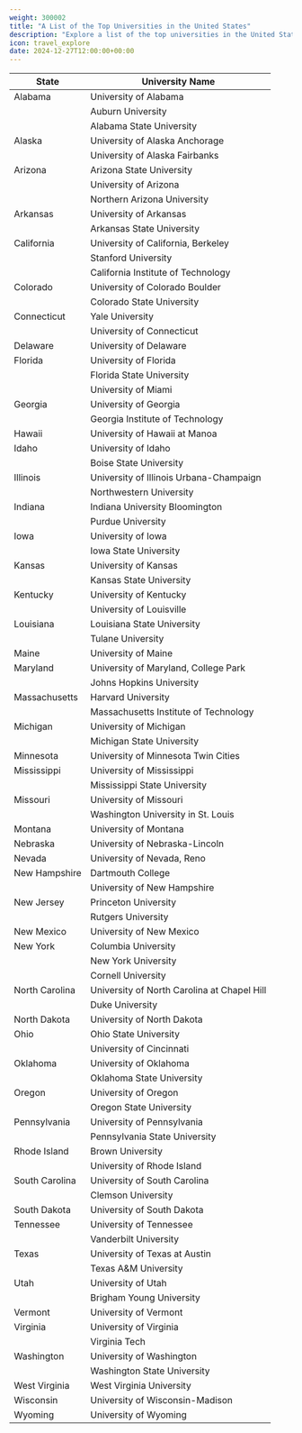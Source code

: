 ```yaml
---
weight: 300002
title: "A List of the Top Universities in the United States"
description: "Explore a list of the top universities in the United States, known for their academic excellence and innovation across a wide range of disciplines."
icon: travel_explore
date: 2024-12-27T12:00:00+00:00
---
```


| State        | University Name                             |
|--------------|---------------------------------------------|
| Alabama      | University of Alabama                       |
|              | Auburn University                           |
|              | Alabama State University                    |
| Alaska       | University of Alaska Anchorage              |
|              | University of Alaska Fairbanks              |
| Arizona      | Arizona State University                    |
|              | University of Arizona                       |
|              | Northern Arizona University                 |
| Arkansas     | University of Arkansas                      |
|              | Arkansas State University                   |
| California   | University of California, Berkeley          |
|              | Stanford University                         |
|              | California Institute of Technology          |
| Colorado     | University of Colorado Boulder              |
|              | Colorado State University                   |
| Connecticut  | Yale University                             |
|              | University of Connecticut                   |
| Delaware     | University of Delaware                      |
| Florida      | University of Florida                       |
|              | Florida State University                    |
|              | University of Miami                         |
| Georgia      | University of Georgia                       |
|              | Georgia Institute of Technology             |
| Hawaii       | University of Hawaii at Manoa               |
| Idaho        | University of Idaho                         |
|              | Boise State University                      |
| Illinois     | University of Illinois Urbana-Champaign     |
|              | Northwestern University                     |
| Indiana      | Indiana University Bloomington              |
|              | Purdue University                           |
| Iowa         | University of Iowa                          |
|              | Iowa State University                       |
| Kansas       | University of Kansas                        |
|              | Kansas State University                     |
| Kentucky     | University of Kentucky                      |
|              | University of Louisville                    |
| Louisiana    | Louisiana State University                  |
|              | Tulane University                           |
| Maine        | University of Maine                         |
| Maryland     | University of Maryland, College Park        |
|              | Johns Hopkins University                    |
| Massachusetts| Harvard University                          |
|              | Massachusetts Institute of Technology       |
| Michigan     | University of Michigan                      |
|              | Michigan State University                   |
| Minnesota    | University of Minnesota Twin Cities         |
| Mississippi  | University of Mississippi                   |
|              | Mississippi State University                |
| Missouri     | University of Missouri                      |
|              | Washington University in St. Louis          |
| Montana      | University of Montana                       |
| Nebraska     | University of Nebraska-Lincoln              |
| Nevada       | University of Nevada, Reno                  |
| New Hampshire| Dartmouth College                           |
|              | University of New Hampshire                 |
| New Jersey   | Princeton University                        |
|              | Rutgers University                          |
| New Mexico   | University of New Mexico                    |
| New York     | Columbia University                         |
|              | New York University                         |
|              | Cornell University                          |
| North Carolina| University of North Carolina at Chapel Hill|
|              | Duke University                             |
| North Dakota | University of North Dakota                  |
| Ohio         | Ohio State University                       |
|              | University of Cincinnati                    |
| Oklahoma     | University of Oklahoma                      |
|              | Oklahoma State University                   |
| Oregon       | University of Oregon                        |
|              | Oregon State University                     |
| Pennsylvania | University of Pennsylvania                  |
|              | Pennsylvania State University               |
| Rhode Island | Brown University                            |
|              | University of Rhode Island                  |
| South Carolina| University of South Carolina               |
|              | Clemson University                          |
| South Dakota | University of South Dakota                  |
| Tennessee    | University of Tennessee                     |
|              | Vanderbilt University                       |
| Texas        | University of Texas at Austin               |
|              | Texas A&M University                        |
| Utah         | University of Utah                          |
|              | Brigham Young University                    |
| Vermont      | University of Vermont                       |
| Virginia     | University of Virginia                      |
|              | Virginia Tech                               |
| Washington   | University of Washington                    |
|              | Washington State University                 |
| West Virginia| West Virginia University                    |
| Wisconsin    | University of Wisconsin-Madison             |
| Wyoming      | University of Wyoming                       |